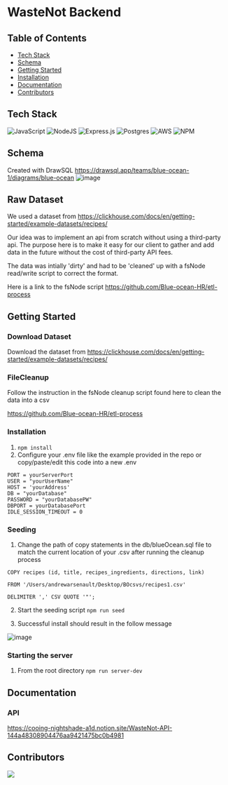 # WasteNot Backend


## Table of Contents
- [Tech Stack](#tech-stack)
- [Schema](#schema)
- [Getting Started](#getting-started)
- [Installation](#installation)
- [Documentation](#documentation)
- [Contributors](#contributors)


## Tech Stack
![JavaScript](https://img.shields.io/badge/javascript-%23323330.svg?style=for-the-badge&logo=javascript&logoColor=%23F7DF1E)
![NodeJS](https://img.shields.io/badge/node.js-6DA55F?style=for-the-badge&logo=node.js&logoColor=white)
![Express.js](https://img.shields.io/badge/express.js-%23404d59.svg?style=for-the-badge&logo=express&logoColor=%2361DAFB)
![Postgres](https://img.shields.io/badge/postgres-%23316192.svg?style=for-the-badge&logo=postgresql&logoColor=white)
![AWS](https://img.shields.io/badge/AWS-%23FF9900.svg?style=for-the-badge&logo=amazon-aws&logoColor=white)
![NPM](https://img.shields.io/badge/NPM-%23000000.svg?style=for-the-badge&logo=npm&logoColor=white)
## Schema

Created with DrawSQL 
https://drawsql.app/teams/blue-ocean-1/diagrams/blue-ocean
![image](https://user-images.githubusercontent.com/24787921/204449009-03b43f18-4df5-49b1-844f-1516d85186ed.png)

## Raw Dataset

We used a dataset from https://clickhouse.com/docs/en/getting-started/example-datasets/recipes/

Our idea was to implement an api from scratch without using a third-party api.  The purpose here is to make it easy for our client to gather and add data in the future without the cost of third-party API fees.

The data was intially 'dirty' and had to be 'cleaned' up with a fsNode read/write script to correct the format. 

Here is a link to the fsNode script https://github.com/Blue-ocean-HR/etl-process

## Getting Started
### Download Dataset

Download the dataset from https://clickhouse.com/docs/en/getting-started/example-datasets/recipes/

### FileCleanup

Follow the instruction in the fsNode cleanup script found here to clean the data into a csv

https://github.com/Blue-ocean-HR/etl-process

### Installation
1. `npm install`
2. Configure your .env file like the example provided in the repo or copy/paste/edit this code into a new .env

```
PORT = yourServerPort
USER = "yourUserName"
HOST = 'yourAddress'
DB = "yourDatabase"
PASSWORD = "yourDatabasePW"
DBPORT = yourDatabasePort
IDLE_SESSION_TIMEOUT = 0
```

### Seeding

1. Change the path of copy statements in the db/blueOcean.sql file to match the current location of your .csv after running the cleanup process

```
COPY recipes (id, title, recipes_ingredients, directions, link)

FROM '/Users/andrewarsenault/Desktop/BOcsvs/recipes1.csv'

DELIMITER ',' CSV QUOTE '"';
```
2. Start the seeding script `npm run seed`

3. Successful install should result in the follow message

![image](https://user-images.githubusercontent.com/24787921/204452255-1cb74947-ce50-4721-a80d-e5f36fe1cb26.png)

### Starting the server

1. From the root directory `npm run server-dev`

## Documentation
### API

https://cooing-nightshade-a1d.notion.site/WasteNot-API-144a48308904476aa9421475bc0b4981

## Contributors

<a href="https://github.com/Blue-ocean-HR/Blue-ocean-backend/graphs/contributors">
  <img src="https://contrib.rocks/image?repo=Blue-ocean-HR/Blue-ocean-backend" />
</a>
